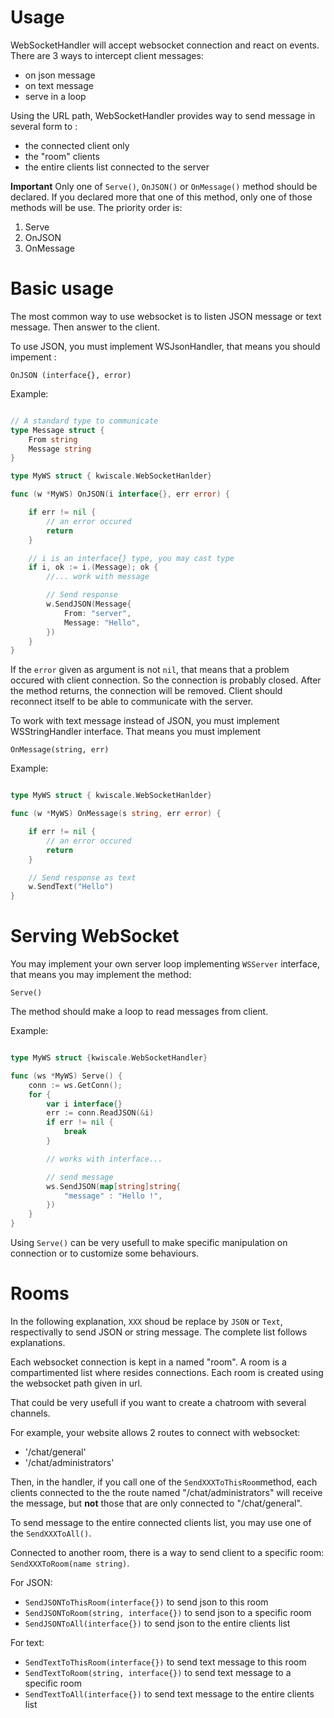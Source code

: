 # Usage

WebSocketHandler will accept websocket connection and react on events. There are 3 ways to intercept client messages:

- on json message
- on text message
- serve in a loop

Using the URL path, WebSocketHandler provides way to send message in several form to :

- the connected client only
- the "room" clients
- the entire clients list connected to the server


**Important** Only one of `Serve()`, `OnJSON()` or `OnMessage()` method should be declared. If you declared more that one of this method, only one of those methods will be use. The priority order is:

1. Serve
2. OnJSON
3. OnMessage

# Basic usage

The most common way to use websocket is to listen JSON message or text message. Then answer to the client.

To use JSON, you must implement WSJsonHandler, that means you should impement :

`OnJSON (interface{}, error)`

Example:

```go

// A standard type to communicate
type Message struct {
    From string
    Message string
}

type MyWS struct { kwiscale.WebSocketHanlder}

func (w *MyWS) OnJSON(i interface{}, err error) {

    if err != nil {
        // an error occured
        return
    }

    // i is an interface{} type, you may cast type
    if i, ok := i.(Message); ok {
        //... work with message

        // Send response
        w.SendJSON(Message{
            From: "server",
            Message: "Hello",
        })
    }
}

```

If the `error` given as argument is not `nil`, that means that a problem occured with client connection. So the connection is probably closed. After the method returns, the connection will be removed. Client should reconnect itself to be able to communicate with the server.


To work with text message instead of JSON, you must implement WSStringHandler interface. That means you must implement 

`OnMessage(string, err)`

Example:

```go

type MyWS struct { kwiscale.WebSocketHanlder}

func (w *MyWS) OnMessage(s string, err error) {

    if err != nil {
        // an error occured
        return
    }

    // Send response as text
    w.SendText("Hello")
}

```

# Serving WebSocket

You may implement your own server loop implementing `WSServer` interface, that means you may implement the method:

`Serve()`

The method should make a loop to read messages from client.

Example:

```go

type MyWS struct {kwiscale.WebSocketHandler}

func (ws *MyWS) Serve() {
    conn := ws.GetConn();
    for {
        var i interface{}
        err := conn.ReadJSON(&i)
        if err != nil {
            break
        }

        // works with interface...

        // send message
        ws.SendJSON(map[string]string{
            "message" : "Hello !",
        })
    }
}

```

Using `Serve()` can be very usefull to make specific manipulation on connection or to customize some behaviours. 





# Rooms

In the following explanation, `XXX` shoud be replace by `JSON` or `Text`, respectivally to send JSON or string message. The complete list follows explanations.

Each websocket connection is kept in a named "room". A room is a compartimented list where resides connections. Each room is created using the websocket path given in url.

That could be very usefull if you want to create a chatroom with several channels.

For example, your website allows 2 routes to connect with websocket:

- '/chat/general'
- '/chat/administrators'

Then, in the handler, if you call one of the `SendXXXToThisRoom`method, each clients connected to the the route named "/chat/administrators" will receive the message, but **not** those that are only connected to "/chat/general".


To send message to the entire connected clients list, you may use one of the `SendXXXToAll()`.

Connected to another room, there is a way to send client to a specific room: `SendXXXToRoom(name string)`.


For JSON:

- `SendJSONToThisRoom(interface{})` to send json to this room
- `SendJSONToRoom(string, interface{})` to send json to a specific room
- `SendJSONToAll(interface{})` to send json to the entire clients list

For text:

- `SendTextToThisRoom(interface{})` to send text message to this room
- `SendTextToRoom(string, interface{})` to send text message to a specific room
- `SendTextToAll(interface{})` to send text message to the entire clients list

